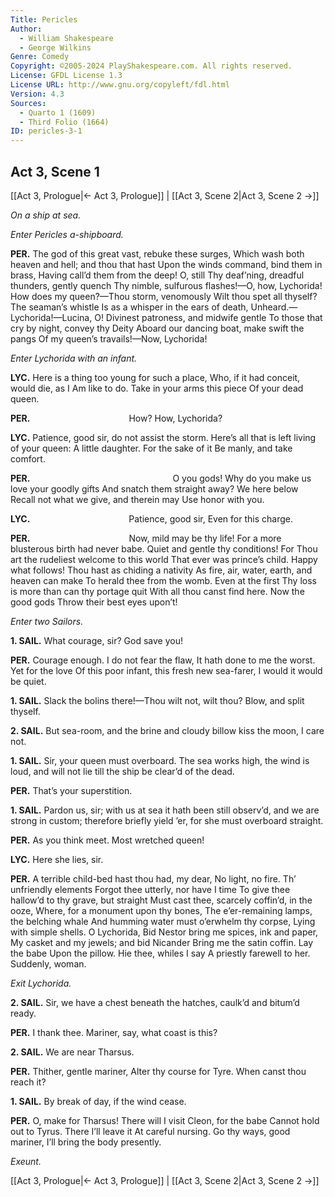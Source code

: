 ```yaml
---
Title: Pericles
Author: 
  - William Shakespeare
  - George Wilkins
Genre: Comedy
Copyright: ©2005-2024 PlayShakespeare.com. All rights reserved.
License: GFDL License 1.3
License URL: http://www.gnu.org/copyleft/fdl.html
Version: 4.3
Sources:
  - Quarto 1 (1609)
  - Third Folio (1664)
ID: pericles-3-1
---
```


## Act 3, Scene 1
[[Act 3, Prologue|← Act 3, Prologue]] | [[Act 3, Scene 2|Act 3, Scene 2 →]]

*On a ship at sea.*

*Enter Pericles a-shipboard.*

**PER.**
The god of this great vast, rebuke these surges,
Which wash both heaven and hell; and thou that hast
Upon the winds command, bind them in brass,
Having call’d them from the deep! O, still
Thy deaf’ning, dreadful thunders, gently quench
Thy nimble, sulfurous flashes!—O, how, Lychorida!
How does my queen?—Thou storm, venomously
Wilt thou spet all thyself? The seaman’s whistle
Is as a whisper in the ears of death,
Unheard.—Lychorida!—Lucina, O!
Divinest patroness, and midwife gentle
To those that cry by night, convey thy Deity
Aboard our dancing boat, make swift the pangs
Of my queen’s travails!—Now, Lychorida!

*Enter Lychorida with an infant.*

**LYC.**
Here is a thing too young for such a place,
Who, if it had conceit, would die, as I
Am like to do. Take in your arms this piece
Of your dead queen.

**PER.**
           How? How, Lychorida?

**LYC.**
Patience, good sir, do not assist the storm.
Here’s all that is left living of your queen:
A little daughter. For the sake of it
Be manly, and take comfort.

**PER.**
                O you gods!
Why do you make us love your goodly gifts
And snatch them straight away? We here below
Recall not what we give, and therein may
Use honor with you.

**LYC.**
           Patience, good sir,
Even for this charge.

**PER.**
           Now, mild may be thy life!
For a more blusterous birth had never babe.
Quiet and gentle thy conditions! For
Thou art the rudeliest welcome to this world
That ever was prince’s child. Happy what follows!
Thou hast as chiding a nativity
As fire, air, water, earth, and heaven can make
To herald thee from the womb. Even at the first
Thy loss is more than can thy portage quit
With all thou canst find here. Now the good gods
Throw their best eyes upon’t!

*Enter two Sailors.*

**1. SAIL.**
What courage, sir? God save you!

**PER.**
Courage enough. I do not fear the flaw,
It hath done to me the worst. Yet for the love
Of this poor infant, this fresh new sea-farer,
I would it would be quiet.

**1. SAIL.**
Slack the bolins there!—Thou wilt not, wilt thou? Blow, and split thyself.

**2. SAIL.**
But sea-room, and the brine and cloudy billow kiss the moon, I care not.

**1. SAIL.**
Sir, your queen must overboard. The sea works high, the wind is loud, and will not lie till the ship be clear’d of the dead.

**PER.**
That’s your superstition.

**1. SAIL.**
Pardon us, sir; with us at sea it hath been still observ’d, and we are strong in custom; therefore briefly yield ’er, for she must overboard straight.

**PER.**
As you think meet. Most wretched queen!

**LYC.**
Here she lies, sir.

**PER.**
A terrible child-bed hast thou had, my dear,
No light, no fire. Th’ unfriendly elements
Forgot thee utterly, nor have I time
To give thee hallow’d to thy grave, but straight
Must cast thee, scarcely coffin’d, in the ooze,
Where, for a monument upon thy bones,
The e’er-remaining lamps, the belching whale
And humming water must o’erwhelm thy corpse,
Lying with simple shells. O Lychorida,
Bid Nestor bring me spices, ink and paper,
My casket and my jewels; and bid Nicander
Bring me the satin coffin. Lay the babe
Upon the pillow. Hie thee, whiles I say
A priestly farewell to her. Suddenly, woman.

*Exit Lychorida.*

**2. SAIL.**
Sir, we have a chest beneath the hatches, caulk’d and bitum’d ready.

**PER.**
I thank thee. Mariner, say, what coast is this?

**2. SAIL.**
We are near Tharsus.

**PER.**
Thither, gentle mariner,
Alter thy course for Tyre. When canst thou reach it?

**1. SAIL.**
By break of day, if the wind cease.

**PER.**
O, make for Tharsus!
There will I visit Cleon, for the babe
Cannot hold out to Tyrus. There I’ll leave it
At careful nursing. Go thy ways, good mariner,
I’ll bring the body presently.

*Exeunt.*

[[Act 3, Prologue|← Act 3, Prologue]] | [[Act 3, Scene 2|Act 3, Scene 2 →]]